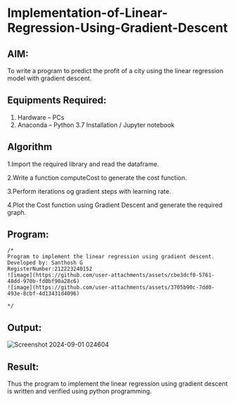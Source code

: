 # Implementation-of-Linear-Regression-Using-Gradient-Descent

## AIM:
To write a program to predict the profit of a city using the linear regression model with gradient descent.

## Equipments Required:
1. Hardware – PCs
2. Anaconda – Python 3.7 Installation / Jupyter notebook

## Algorithm
1.Import the required library and read the dataframe.

2.Write a function computeCost to generate the cost function.

3.Perform iterations og gradient steps with learning rate.

4.Plot the Cost function using Gradient Descent and generate the required graph. 

## Program:
```
/*
Program to implement the linear regression using gradient descent.
Developed by: Santhosh G
RegisterNumber:212223240152
![image](https://github.com/user-attachments/assets/cbe3dcf0-5761-48dd-970b-fd0bf90a28c6)
![image](https://github.com/user-attachments/assets/3705b90c-7dd0-493e-8cbf-4d13431d4096)

*/
```

## Output:
![Screenshot 2024-09-01 024604](https://github.com/user-attachments/assets/b04f43f2-86ec-4770-98e0-057ddf2585b2)



## Result:
Thus the program to implement the linear regression using gradient descent is written and verified using python programming.

